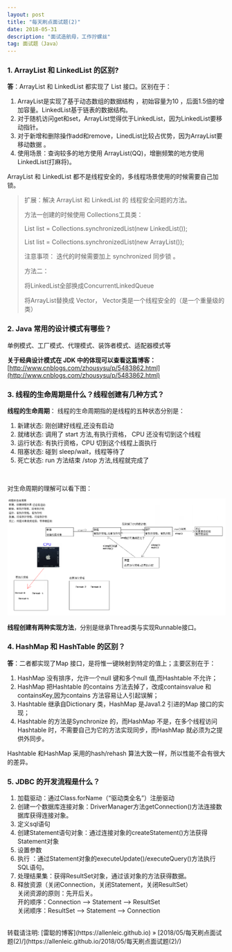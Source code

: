 ```yaml
---
layout: post
title: "每天刷点面试题(2)"
date: 2018-05-31
description: "面试造航母，工作拧螺丝"
tag: 面试题（Java）
---
```


### 1. ArrayList 和 LinkedList 的区别?

**答**：ArrayList 和 LinkedList 都实现了 List 接口。区别在于：   

1. ArrayList是实现了基于动态数组的数据结构 ，初始容量为10 ，后面1.5倍的增加容量。LinkedList基于链表的数据结构。 
2. 对于随机访问get和set，ArrayList觉得优于LinkedList，因为LinkedList要移动指针。 
3. 对于新增和删除操作add和remove，LinedList比较占优势，因为ArrayList要移动数据 。
4. 使用场景：查询较多的地方使用 ArrayList(QQ)，增删频繁的地方使用 LinkedList(打麻将)。

ArrayList 和 LinkedList 都不是线程安全的，多线程场景使用的时候需要自己加锁。

> 扩展：解决 ArrayList 和 LinkedList 的 线程安全问题的方法。  
>
> 方法一创建的时候使用 Collections工具类：
>
> List<String> list = Collections.synchronizedList(new LinkedList<String>());   
>
> List<String> list = Collections.synchronizedList(new ArrayList<String>());   
>
> 注意事项： 迭代的时候需要加上 synchronized 同步锁 。  
>
> 
>
> 方法二：  
>
> 将LinkedList全部换成ConcurrentLinkedQueue     
>
> 将ArrayList替换成 Vector， Vector类是一个线程安全的（是一个重量级的类） 

### 2. Java 常用的设计模式有哪些？

单例模式、工厂模式、代理模式、装饰者模式、适配器模式等

**关于经典设计模式在 JDK 中的体现可以查看这篇博客：**  [http://www.cnblogs.com/zhousysu/p/5483862.html](http://www.cnblogs.com/zhousysu/p/5483862.html)

### 3. 线程的生命周期是什么？线程创建有几种方式？

**线程的生命周期**：  线程的生命周期指的是线程的五种状态分别是：  

1. 新建状态: 刚创建好线程,还没有启动 
2. 就绪状态: 调用了 start 方法,有执行资格， CPU 还没有切到这个线程 
3. 运行状态: 有执行资格，CPU 切到这个线程上面执行 
4. 阻塞状态: 碰到 sleep/wait，线程等待了
5. 死亡状态: run 方法结束 /stop 方法,线程就完成了

<br>

对生命周期的理解可以看下图：  

![1527782092219](/images/posts/interview/1527782092219.png)

**线程创建有两种实现方法**，分别是继承Thread类与实现Runnable接口。    

### 4. HashMap 和 HashTable 的区别？

**答**：二者都实现了Map 接口，是将惟一键映射到特定的值上；主要区别在于：   

1. HashMap 没有排序，允许一个null 键和多个null 值,而Hashtable 不允许；   
2. HashMap 把Hashtable 的contains 方法去掉了，改成containsvalue 和containsKey,因为contains 方法容易让人引起误解；  
3. Hashtable 继承自Dictionary 类，HashMap 是Java1.2 引进的Map 接口的实现；   
4. Hashtable 的方法是Synchronize 的，而HashMap 不是，在多个线程访问Hashtable 时，不需要自己为它的方法实现同步，而HashMap 就必须为之提供外同步。  

Hashtable 和HashMap 采用的hash/rehash 算法大致一样，所以性能不会有很大的差异。 

### 5. JDBC 的开发流程是什么？

1. 加载驱动：通过Class.forName（“驱动类全名”）注册驱动
2. 创建一个数据库连接对象：DriverManager方法getConnection()方法连接数据库获得连接对象。 
3. 定义sql语句
4. 创建Statement语句对象：通过连接对象的createStatement()方法获得Statement对象 
5. 设置参数
6. 执行 ：通过Statement对象的executeUpdate()/executeQuery()方法执行SQL语句。 
7. 处理结果集：获得ResultSet对象，通过该对象的方法获得数据。 
8. 释放资源（关闭Connection，关闭Statement，关闭ResultSet）   
   关闭资源的原则：先开后关。  
   开的顺序：Connection --> Statement --> ResultSet  
   关闭顺序：ResultSet --> Statement --> Connection  

<br/>
转载请注明: [雷聪的博客](https://allenleic.github.io) » [2018/05/每天刷点面试题(2)/](https://allenleic.github.io/2018/05/每天刷点面试题(2)/)

